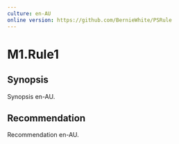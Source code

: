 ```yaml
---
culture: en-AU
online version: https://github.com/BernieWhite/PSRule
---
```


# M1.Rule1

## Synopsis

Synopsis en-AU.

## Recommendation

Recommendation en-AU.
